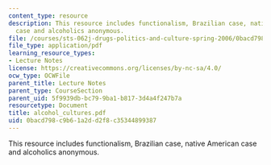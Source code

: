 ```yaml
---
content_type: resource
description: This resource includes functionalism, Brazilian case, native American
  case and alcoholics anonymous.
file: /courses/sts-062j-drugs-politics-and-culture-spring-2006/0bacd798c9b61a2dd2f8c35344899387_alcohol_cultures.pdf
file_type: application/pdf
learning_resource_types:
- Lecture Notes
license: https://creativecommons.org/licenses/by-nc-sa/4.0/
ocw_type: OCWFile
parent_title: Lecture Notes
parent_type: CourseSection
parent_uid: 5f9939db-bc79-9ba1-b817-3d4a4f247b7a
resourcetype: Document
title: alcohol_cultures.pdf
uid: 0bacd798-c9b6-1a2d-d2f8-c35344899387
---
```

This resource includes functionalism, Brazilian case, native American case and alcoholics anonymous.